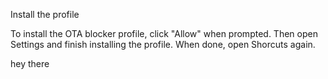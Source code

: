 Install the profile

To install the OTA blocker profile, click "Allow" when prompted. Then open Settings and finish installing the profile. When done, open Shorcuts again.

hey there
